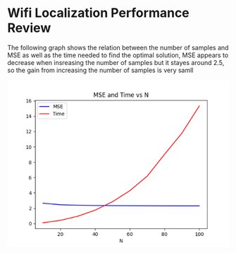 # Wifi Localization Performance Review
The following graph shows the relation between the number of samples and MSE as well as the time needed to find the optimal solution, MSE appears to decrease when insreasing the number of samples but it stayes around 2.5, so the gain from increasing the number of samples is very samll


![](mse_time_10.png)

